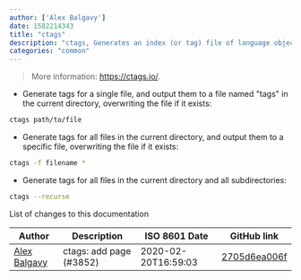 ```yaml
---
author: ['Alex Balgavy']
date: 1582214343
title: "ctags"
description: "ctags, Generates an index (or tag) file of language objects found in source files for many popular programming languages."
categories: "common"
---
```

> More information: <https://ctags.io/>.

- Generate tags for a single file, and output them to a file named "tags" in the current directory, overwriting the file if it exists:

```bash
ctags path/to/file
```

- Generate tags for all files in the current directory, and output them to a specific file, overwriting the file if it exists:

```bash
ctags -f filename *
```

- Generate tags for all files in the current directory and all subdirectories:

```bash
ctags --recurse
```
List of changes to this documentation


Author | Description | ISO 8601 Date | GitHub link
------|-----|-----|-----
[Alex Balgavy](mailto:8124851+thezeroalpha@users.noreply.github.com) | ctags: add page (#3852) | 2020-02-20T16:59:03 | [2705d6ea006f](https://github.com/tldr-pages/tldr/commit/2705d6ea006f41fc9d71fbb16177f6720eb07380)

